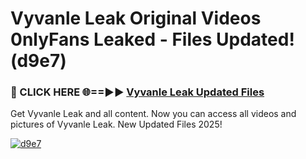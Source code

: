 # Vyvanle Leak Original Videos 0nlyFans Leaked - Files Updated! (d9e7)

<h3>🔴 CLICK HERE 🌐==►► <a href="https://tinyurl.com/ehrbuxhb" rel="nofollow">Vyvanle Leak Updated Files</a></h3>

Get Vyvanle Leak and all content. Now you can access all videos and pictures of Vyvanle Leak. New Updated Files 2025!

[![d9e7](https://i.imgur.com/lVYEuWS.gif)](https://tinyurl.com/ehrbuxhb)
